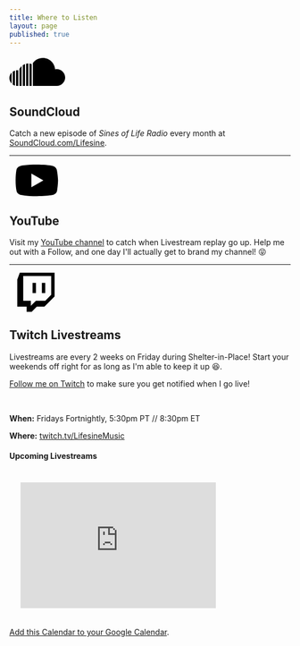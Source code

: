 ```yaml
---
title: Where to Listen
layout: page
published: true
---
```

<a target="_blank" rel="me" href="https://soundcloud.com/{{ site.social.soundcloud }}">
    <svg role="img" viewBox="0 8 50 30" width="100px" height="60px" xmlns="http://www.w3.org/2000/svg"><title>SoundCloud</title>
    	<path xmlns="http://www.w3.org/2000/svg" d="M 30 11 C 26.398438 11 23 12.789063 21 15.6875 L 21 36 L 42.5 36 C 46.601563 36 50 32.601563 50 28.5 C 50 24.398438 46.601563 21 42.5 21 C 42 21 41.5 21.085938 41 21.1875 C 40.5 15.488281 35.800781 11 30 11 Z M 17 16 C 16.300781 16 15.601563 16.085938 15 16.1875 L 15 36 L 17 36 Z M 18 16 L 18 36 L 20 36 L 20 16.5 C 19.398438 16.300781 18.699219 16.101563 18 16 Z M 14 16.5 C 13.300781 16.800781 12.601563 17.101563 12 17.5 L 12 36 L 14 36 Z M 11 18.3125 C 10.199219 19.011719 9.5 19.90625 9 20.90625 L 9 36 L 11 36 Z M 6.5 22 C 6.324219 22.011719 6.148438 22.042969 6 22.09375 L 6 35.90625 C 6.300781 36.007813 6.699219 36 7 36 L 8 36 L 8 22.09375 C 7.699219 21.992188 7.300781 22 7 22 C 6.851563 22 6.675781 21.988281 6.5 22 Z M 5 22.3125 C 4.300781 22.511719 3.601563 22.8125 3 23.3125 L 3 34.6875 C 3.601563 35.085938 4.300781 35.488281 5 35.6875 Z M 2 24.09375 C 0.800781 25.394531 0 27.101563 0 29 C 0 30.898438 0.800781 32.605469 2 33.90625 Z"/>
</a>

## SoundCloud

Catch a new episode of _Sines of Life Radio_ every month at [SoundCloud.com/Lifesine](https://soundcloud.com/lifesine).

----

<a target="_blank" rel="me" href="https://www.youtube.com/channel/UCB8y_5POFkgr-Ok5UkgBO-Q">
    <svg role="img" viewBox="0 8 50 34" width="100px" height="60px" xmlns="http://www.w3.org/2000/svg"><title>YouTube</title>
        <path xmlns="http://www.w3.org/2000/svg" d="M 44.898438 14.5 C 44.5 12.300781 42.601563 10.699219 40.398438 10.199219 C 37.101563 9.5 31 9 24.398438 9 C 17.800781 9 11.601563 9.5 8.300781 10.199219 C 6.101563 10.699219 4.199219 12.199219 3.800781 14.5 C 3.398438 17 3 20.5 3 25 C 3 29.5 3.398438 33 3.898438 35.5 C 4.300781 37.699219 6.199219 39.300781 8.398438 39.800781 C 11.898438 40.5 17.898438 41 24.5 41 C 31.101563 41 37.101563 40.5 40.601563 39.800781 C 42.800781 39.300781 44.699219 37.800781 45.101563 35.5 C 45.5 33 46 29.398438 46.101563 25 C 45.898438 20.5 45.398438 17 44.898438 14.5 Z M 19 32 L 19 18 L 31.199219 25 Z"/>
</a>

## YouTube

Visit my [YouTube channel](http://videos.lifesinemusic.com) to catch when Livestream replay go up. Help me out with a Follow, and one day I'll actually get to brand my channel! 😝


----

<a target="_blank" rel="me" href="http://twitch.tv/lifesinemusic">
    <svg xmlns="http://www.w3.org/2000/svg" xmlns:xlink="http://www.w3.org/1999/xlink" width="90px" height="70px" viewBox="-10 0 256 268"><title>Twitch</title>
    	<path d="M17.458 0L0 46.556v186.201h63.983v34.934h34.931l34.898-34.934h52.36L256 162.954V0H17.458zm23.259 23.263H232.73v128.029l-40.739 40.741H128L93.113 226.92v-34.886H40.717V23.263zm64.008 116.405H128V69.844h-23.275v69.824zm63.997 0h23.27V69.844h-23.27v69.824z"/>
</a>

## Twitch Livestreams

Livestreams are every 2 weeks on Friday during Shelter-in-Place! Start your weekends off right for as long as I'm able to keep it up 😆.

[Follow me on Twitch](https://twitch.tv/lifesinemusic) to make sure you get notified when I go live!

<br>

**When:** Fridays Fortnightly, 5:30pm PT // 8:30pm ET

**Where:** [twitch.tv/LifesineMusic](http://twitch.tv/LifesineMusic)

#### Upcoming Livestreams

<iframe style="padding:20px" src="https://calendar.google.com/calendar/embed?height=225&amp;wkst=1&amp;bgcolor=%239AF777&amp;ctz=America%2FLos_Angeles&amp;src=NDgxNjNlZ2phM3VtYXQ3N21uYm9obWQzMjBAZ3JvdXAuY2FsZW5kYXIuZ29vZ2xlLmNvbQ&amp;color=%23C764E8&amp;showTitle=1&amp;showNav=0&amp;mode=AGENDA&amp;showTz=0&amp;showCalendars=0&amp;showTabs=0&amp;showPrint=0&amp;showDate=0" style="border:solid 1px #777" width="350" height="225" frameborder="0" scrolling="no"></iframe> 

[Add this Calendar to your Google Calendar](http://events.lifesinemusic.com).


<br>
